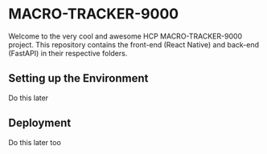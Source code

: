 # MACRO-TRACKER-9000
Welcome to the very cool and awesome HCP MACRO-TRACKER-9000 project. This repository contains the front-end (React Native) and back-end (FastAPI) in their respective folders. 

## Setting up the Environment
Do this later

## Deployment
Do this later too